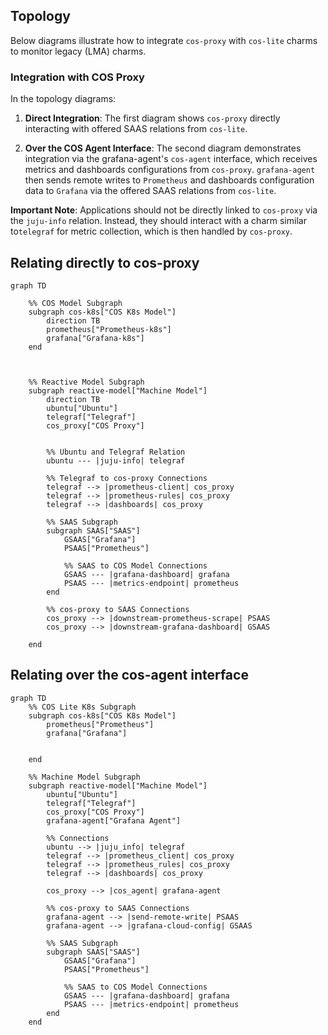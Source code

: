 ## Topology

Below diagrams illustrate how to integrate `cos-proxy` with `cos-lite` charms to monitor legacy (LMA) charms.

### Integration with COS Proxy

In the topology diagrams:

1. **Direct Integration**: The first diagram shows `cos-proxy` directly interacting with offered SAAS relations from `cos-lite`.


2. **Over the COS Agent Interface**: The second diagram demonstrates integration via the grafana-agent's `cos-agent` interface, which receives metrics and dashboards configurations from `cos-proxy`. `grafana-agent` then sends remote writes to `Prometheus` and dashboards configuration data to `Grafana` via the offered SAAS relations from `cos-lite`.

**Important Note**: Applications should not be directly linked to `cos-proxy` via the `juju-info` relation. Instead, they should interact with a charm similar to`telegraf` for metric collection, which is then handled by `cos-proxy`.

## Relating directly to cos-proxy

```mermaid
graph TD

    %% COS Model Subgraph
    subgraph cos-k8s["COS K8s Model"]
        direction TB
        prometheus["Prometheus-k8s"]
        grafana["Grafana-k8s"]
    end



    %% Reactive Model Subgraph
    subgraph reactive-model["Machine Model"]
        direction TB
        ubuntu["Ubuntu"]
        telegraf["Telegraf"]
        cos_proxy["COS Proxy"]


        %% Ubuntu and Telegraf Relation
        ubuntu --- |juju-info| telegraf

        %% Telegraf to cos-proxy Connections
        telegraf --> |prometheus-client| cos_proxy
        telegraf --> |prometheus-rules| cos_proxy
        telegraf --> |dashboards| cos_proxy

        %% SAAS Subgraph
        subgraph SAAS["SAAS"]
            GSAAS["Grafana"]
            PSAAS["Prometheus"]

            %% SAAS to COS Model Connections
            GSAAS --- |grafana-dashboard| grafana
            PSAAS --- |metrics-endpoint| prometheus
        end

        %% cos-proxy to SAAS Connections
        cos_proxy --> |downstream-prometheus-scrape| PSAAS
        cos_proxy --> |downstream-grafana-dashboard| GSAAS

    end
```

## Relating over the cos-agent interface

```mermaid
graph TD
    %% COS Lite K8s Subgraph
    subgraph cos-k8s["COS K8s Model"]
        prometheus["Prometheus"]
        grafana["Grafana"]
        

    end

    %% Machine Model Subgraph
    subgraph reactive-model["Machine Model"]
        ubuntu["Ubuntu"]
        telegraf["Telegraf"]
        cos_proxy["COS Proxy"]
        grafana-agent["Grafana Agent"]

        %% Connections
        ubuntu --> |juju_info| telegraf
        telegraf --> |prometheus_client| cos_proxy
        telegraf --> |prometheus_rules| cos_proxy
        telegraf --> |dashboards| cos_proxy

        cos_proxy --> |cos_agent| grafana-agent

        %% cos-proxy to SAAS Connections
        grafana-agent --> |send-remote-write| PSAAS
        grafana-agent --> |grafana-cloud-config| GSAAS

        %% SAAS Subgraph
        subgraph SAAS["SAAS"]
            GSAAS["Grafana"]
            PSAAS["Prometheus"]

            %% SAAS to COS Model Connections
            GSAAS --- |grafana-dashboard| grafana
            PSAAS --- |metrics-endpoint| prometheus
        end
    end
```
